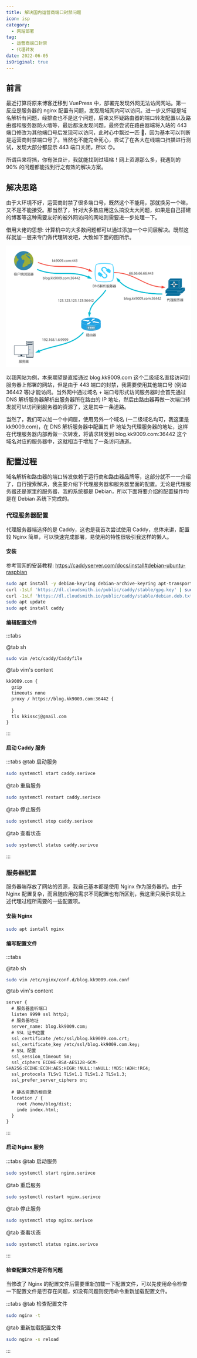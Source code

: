 ```yaml
---
title: 解决国内运营商端口封禁问题
icon: isp
category:
  - 网站部署
tag:
  - 运营商端口封禁
  - 代理转发
date: 2022-06-05
isOriginal: true
---
```


## 前言

最近打算将原来博客迁移到 VuePress 中，部署完发现外网无法访问网站。第一反应是服务器的 nginx 配置有问题，发现局域网内可以访问。进一步又怀疑是域名解析有问题，经排查也不是这个问题，后来又怀疑路由器的端口转发配置以及路由器和服务器防火墙等，最后都没发现问题。最终尝试在路由器端将入站的 443 端口修改为其他端口号后发现可以访问，此时心中飘过一匹 🐎，因为基本可以判断是运营商封禁端口号了。当然也不能完全死心，尝试了在各大在线端口扫描进行测试，发现大部分都显示 443 端口关闭，所以 😏。

所谓兵来将挡，你有张良计，我就能找到过墙梯！网上资源那么多，我遇到的 90% 的问题都能找到行之有效的解决方案。

## 解决思路

由于大环境不好，运营商封禁了很多端口号，既然这个不能用，那就换另一个嘛，又不是不能接受。那当然了，针对大多数应用这么搞没太大问题，如果是自己搭建的博客等这种需要友好的被外网访问的网站则需要进一步处理一下。

借用大佬的思想: 计算机中的大多数问题都可以通过添加一个中间层解决。既然这样就加一层来专门做代理转发吧，大致如下面的图所示。

![proxy_prot_forward](./proxy_port_forward.png)

以我网站为例，本来期望是直接通过 blog.kk9009.com 这个二级域名直接访问到服务器上部署的网站，但是由于 443 端口的封禁，我需要使用其他端口号 (例如 36442 等)才能访问。当外网中通过域名 + 端口号形式访问服务器时会首先通过 DNS 解析服务器解析出服务器所在路由的 IP 地址，然后由路由器再做一次端口转发就可以访问到服务器的资源了，这是其中一条道路。

当然了，我们可以加一个中间层，使用另外一个域名 (一二级域名均可，我这里是 kk9009.com)，在 DNS 解析服务器中配置其 IP 地址为代理服务器的地址，这样在代理服务器内部再做一次转发，将请求转发到 blog.kk9009.com:36442 这个域名对应的服务器中，这就相当于增加了一条访问通道。

## 配置过程

域名解析和路由器的端口转发依赖于运行商和路由器品牌等，这部分就不一一介绍了，自行搜索解决，我主要介绍下代理服务器和服务器里面的配置。无论是代理服务器还是家里的服务器，我的系统都是 Debian，所以下面将要介绍的配置操作均是在 Debian 系统下完成的。

### 代理服务器配置

代理服务器端选择的是 Caddy，这也是我首次尝试使用 Caddy，总体来讲，配置较 Nginx 简单，可以快速完成部署，易使用的特性很吸引我这样的懒人。

#### 安装

参考官网的安装教程: <https://caddyserver.com/docs/install#debian-ubuntu-raspbian>

```sh
sudo apt install -y debian-keyring debian-archive-keyring apt-transport-https
curl -1sLf 'https://dl.cloudsmith.io/public/caddy/stable/gpg.key' | sudo gpg --dearmor -o /usr/share/keyrings/caddy-stable-archive-keyring.gpg
curl -1sLf 'https://dl.cloudsmith.io/public/caddy/stable/debian.deb.txt' | sudo tee /etc/apt/sources.list.d/caddy-stable.list
sudo apt update
sudo apt install caddy
```

#### 编辑配置文件

:::tabs

@tab sh

```sh
sudo vim /etc/caddy/Caddyfile
```

@tab vim's content

```vim
kk9009.com {
  gzip
  timeouts none
  proxy / https://blog.kk9009.com:36442 {

  }
  tls kkisscj@gmail.com
}
```

:::

#### 启动 Caddy 服务

:::tabs
@tab 启动服务

```sh
sudo systemctl start caddy.serivce
```

@tab 重启服务

```sh
sudo systemctl restart caddy.serivce
```

@tab 停止服务

```sh
sudo systemctl stop caddy.serivce
```

@tab 查看状态

```sh
sudo systemctl status caddy.serivce
```

:::

### 服务器配置

服务器端存放了网站的资源，我自己基本都是使用 Nginx 作为服务器的。由于 Nginx 配置复杂，而且随应用的需求不同配置也有所区别，我这里只展示实现上述代理过程所需要的一些配置项。

#### 安装 Nginx

```sh
sudo apt isntall nginx
```

#### 编写配置文件

:::tabs

@tab sh

```sh
sudo vim /etc/nginx/conf.d/blog.kk9009.com.conf
```

@tab vim's content

```vim
server {
  # 服务器监听端口
  listen 9999 ssl http2;
  # 服务器地址
  server_name: blog.kk9009.com;
  # SSL 证书位置
  ssl_certificate /etc/ssl/blog.kk9009.com.crt;
  ssl_certificate_key /etc/ssl/blog.kk9009.com.key;
  # SSL 配置
  ssl_session_timeout 5m;
  ssl_ciphers ECDHE-RSA-AES128-GCM-SHA256:ECDHE:ECDH:AES:HIGH:!NULL:!aNULL:!MD5:!ADH:!RC4;
  ssl_protocols TLSv1 TLSv1.1 TLSv1.2 TLSv1.3;
  ssl_prefer_server_ciphers on;

  # 静态资源的根目录
  location / {
    root /home/blog/dist;
    inde index.html;
  }
}

```

:::

#### 启动 Nginx 服务

:::tabs
@tab 启动服务

```sh
sudo systemctl start nginx.serivce
```

@tab 重启服务

```sh
sudo systemctl restart nginx.serivce
```

@tab 停止服务

```sh
sudo systemctl stop nginx.serivce
```

@tab 查看状态

```sh
sudo systemctl status nginx.serivce
```

:::

#### 检查配置文件是否有问题

当修改了 Nginx 的配置文件后需要重新加载一下配置文件，可以先使用命令检查一下配置文件是否存在问题，如没有问题则使用命令重新加载配置文件。

:::tabs
@tab 检查配置文件

```sh
sudo nginx -t
```

@tab 重新加载配置文件

```sh
sudo nginx -s reload
```

:::
